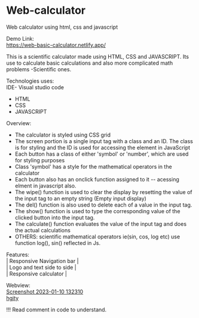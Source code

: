 # Web-calculator
Web calculator using html, css and javascript

Demo Link: <br/>
https://web-basic-calculator.netlify.app/

This is a scientific calculator made using HTML, CSS and JAVASCRIPT. Its use to calculate basic calculations and also more complicated math problems -Scientific ones.

Technologies uses: <br/>
IDE- Visual studio code
* HTML
* CSS
* JAVASCRIPT

Overview:

* The calculator is styled using CSS grid
* The screen portion is a single input tag with a class and an ID. The class is for styling and the ID is used for accessing the element in JavaScript
* Each button has a class of either 'symbol' or 'number', which are used for styling purposes
* Class 'symbol' has a style for the mathematical operators in the calculator
* Each button also has an onclick function assigned to it -- acessing elment in javascript also.
* The wipe() function is used to clear the display by resetting the value of the input tag to an empty string (Empty input display)
* The del() function is also used to delete each of a value in the input tag.
* The show() function is used to type the corresponding value of the clicked button into the input tag.
* The calculate() function evaluates the value of the input tag and does the actual calculations
* OTHERS: scientific mathematical operators ie(sin, cos, log etc) use function log(), sin() reflected in Js.

Features:<br/>
| Responsive Navigation bar |<br/>
| Logo and text side to side |<br/>
| Responsive calculator |<br/>

Webview: <br/>
[Screenshot 2023-01-10 132310](https://user-images.githubusercontent.com/108338208/211551036-37ec0f68-77d0-49f4-a6f9-25f4f387234c.png)<br/>
[hgjty](https://user-images.githubusercontent.com/108338208/211783069-01c98990-fed8-486a-a202-b0de6268383e.png)


!!! Read comment in code to understand.



